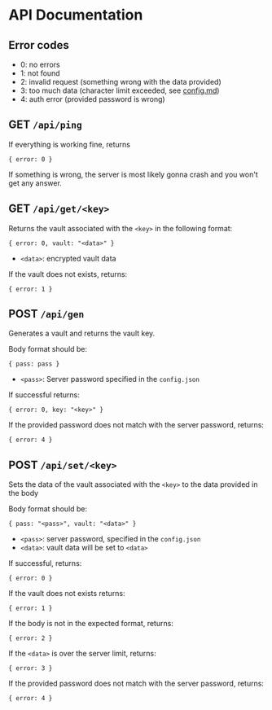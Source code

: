 # API Documentation
## Error codes
- 0: no errors
- 1: not found
- 2: invalid request (something wrong with the data provided)
- 3: too much data (character limit exceeded, see [config.md](docs/config.md#vault-max))
- 4: auth error (provided password is wrong)

## GET `/api/ping`
If everything is working fine, returns
```
{ error: 0 }
```
If something is wrong, the server is most
likely gonna crash and you won't get any answer.

## GET `/api/get/<key>`
Returns the vault associated with the `<key>`
in the following format:
```
{ error: 0, vault: "<data>" }
```
- `<data>`: encrypted vault data

If the vault does not exists, returns:
```
{ error: 1 }
```
## POST `/api/gen`
Generates a vault and returns the vault key.

Body format should be:
```
{ pass: pass }
```
- `<pass>`: Server password specified in the `config.json`

If successful returns:
```
{ error: 0, key: "<key>" }
```

If the provided password does not match with the server 
password, returns:
```
{ error: 4 }
```

## POST `/api/set/<key>`
Sets the data of the vault associated with the `<key>`
to the data provided in the body

Body format should be:
```
{ pass: "<pass>", vault: "<data>" }
```
- `<pass>`: server password, specified in the `config.json`
- `<data>`: vault data will be set to `<data>`

If successful, returns: 
```
{ error: 0 }
```

If the vault does not exists returns:
```
{ error: 1 }
```

If the body is not in the expected format, returns:
```
{ error: 2 }
```

If the `<data>` is over the server limit, returns:
```
{ error: 3 }
```

If the provided password does not match with the server 
password, returns:
```
{ error: 4 }
```
